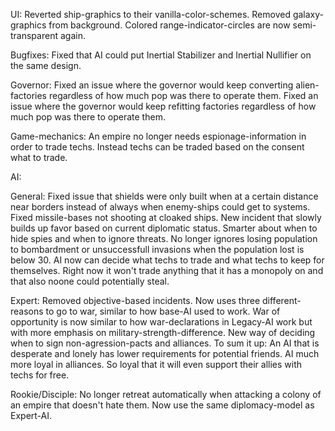UI:
Reverted ship-graphics to their vanilla-color-schemes.
Removed galaxy-graphics from background.
Colored range-indicator-circles are now semi-transparent again.

Bugfixes:
Fixed that AI could put Inertial Stabilizer and Inertial Nullifier on the same design.

Governor:
Fixed an issue where the governor would keep converting alien-factories regardless of how much pop was there to operate them.
Fixed an issue where the governor would keep refitting factories regardless of how much pop was there to operate them.

Game-mechanics:
An empire no longer needs espionage-information in order to trade techs. Instead techs can be traded based on the consent what to trade.

AI:

General:
Fixed issue that shields were only built when at a certain distance near borders instead of always when enemy-ships could get to systems.
Fixed missile-bases not shooting at cloaked ships.
New incident that slowly builds up favor based on current diplomatic status.
Smarter about when to hide spies and when to ignore threats.
No longer ignores losing population to bombardment or unsuccessfull invasions when the population lost is below 30.
AI now can decide what techs to trade and what techs to keep for themselves. Right now it won't trade anything that it has a monopoly on and that also noone could potentially steal.

Expert:
Removed objective-based incidents.
Now uses three different-reasons to go to war, similar to how base-AI used to work.
War of opportunity is now similar to how war-declarations in Legacy-AI work but with more emphasis on military-strength-difference.
New way of deciding when to sign non-agression-pacts and alliances. To sum it up: An AI that is desperate and lonely has lower requirements for potential friends.
AI much more loyal in alliances. So loyal that it will even support their allies with techs for free.


Rookie/Disciple:
No longer retreat automatically when attacking a colony of an empire that doesn't hate them.
Now use the same diplomacy-model as Expert-AI.


